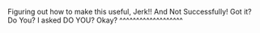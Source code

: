 Figuring out how to make this useful, Jerk!! And Not Successfully! Got it? Do You? I asked DO YOU? Okay? ^^^^^^^^^^^^^^^^^^^
